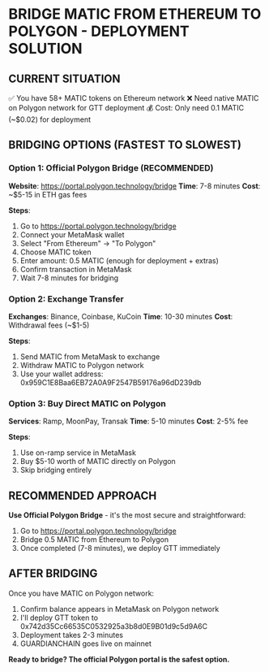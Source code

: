 # BRIDGE MATIC FROM ETHEREUM TO POLYGON - DEPLOYMENT SOLUTION

## CURRENT SITUATION

✅ You have 58+ MATIC tokens on Ethereum network
❌ Need native MATIC on Polygon network for GTT deployment
💰 Cost: Only need 0.1 MATIC (~$0.02) for deployment

## BRIDGING OPTIONS (FASTEST TO SLOWEST)

### Option 1: Official Polygon Bridge (RECOMMENDED)

**Website**: https://portal.polygon.technology/bridge
**Time**: 7-8 minutes
**Cost**: ~$5-15 in ETH gas fees

**Steps**:

1. Go to https://portal.polygon.technology/bridge
2. Connect your MetaMask wallet
3. Select "From Ethereum" → "To Polygon"
4. Choose MATIC token
5. Enter amount: 0.5 MATIC (enough for deployment + extras)
6. Confirm transaction in MetaMask
7. Wait 7-8 minutes for bridging

### Option 2: Exchange Transfer

**Exchanges**: Binance, Coinbase, KuCoin
**Time**: 10-30 minutes
**Cost**: Withdrawal fees (~$1-5)

**Steps**:

1. Send MATIC from MetaMask to exchange
2. Withdraw MATIC to Polygon network
3. Use your wallet address: 0x959C1E8Baa6EB72A0A9F2547B59176a96dD239db

### Option 3: Buy Direct MATIC on Polygon

**Services**: Ramp, MoonPay, Transak
**Time**: 5-10 minutes
**Cost**: 2-5% fee

**Steps**:

1. Use on-ramp service in MetaMask
2. Buy $5-10 worth of MATIC directly on Polygon
3. Skip bridging entirely

## RECOMMENDED APPROACH

**Use Official Polygon Bridge** - it's the most secure and straightforward:

1. Go to https://portal.polygon.technology/bridge
2. Bridge 0.5 MATIC from Ethereum to Polygon
3. Once completed (7-8 minutes), we deploy GTT immediately

## AFTER BRIDGING

Once you have MATIC on Polygon network:

1. Confirm balance appears in MetaMask on Polygon network
2. I'll deploy GTT token to 0x742d35Cc66535C0532925a3b8d0E9B01d9c5d9A6C
3. Deployment takes 2-3 minutes
4. GUARDIANCHAIN goes live on mainnet

**Ready to bridge? The official Polygon portal is the safest option.**
